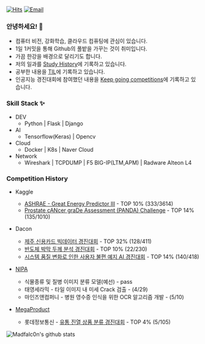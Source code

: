 [![Hits](https://hits.seeyoufarm.com/api/count/incr/badge.svg?url=https%3A%2F%2Fgithub.com%2Fmadfalc0n%2Fhit-counter&count_bg=%2379C83D&title_bg=%23494949&icon=&icon_color=%23E7E7E7&title=Today&edge_flat=false)](https://hits.seeyoufarm.com)
[![Email](https://img.shields.io/badge/Email-chadool116@naver.com-blue?style=flat-square&logo=gmail)](mailto:chadool116@naver.com)

### 안녕하세요! 👋

- 컴퓨터 비전, 강화학습, 클라우드 컴퓨팅에 관심이 있습니다.
- 1일 1커밋을 통해 Github의 풀밭을 가꾸는 것이 취미입니다.
- 가끔 한강을 배경으로 달리기도 합니다.
- 저의 일과를 [Study History](https://github.com/madfalc0n/study_history/tree/master/Madfalc0n)에 기록하고 있습니다.
- 공부한 내용을 [TIL](https://github.com/madfalc0n/TIL)에 기록하고 있습니다.
- 인공지능 경진대회에 참여했던 내용을 [Keep going competitions](https://github.com/madfalc0n/keep_going_competitions)에 기록하고 있습니다.



### Skill Stack ✨

- DEV
  - Python | Flask | Django
- AI
  - Tensorflow(Keras) | Opencv
- Cloud 
  - Docker | K8s | Naver Cloud
- Network
  - Wireshark | TCPDUMP | F5 BIG-IP(LTM,APM) | Radware Alteon L4

### Competition History

- Kaggle
  - [ASHRAE - Great Energy Predictor III](https://www.kaggle.com/c/ashrae-energy-prediction) - TOP 10% (333/3614)
  - [Prostate cANcer graDe Assessment (PANDA) Challenge](https://www.kaggle.com/c/prostate-cancer-grade-assessment) - TOP 14% (135/1010)
- Dacon
  - [제주 신용카드 빅데이터 경진대회](https://dacon.io/competitions/official/235615/overview) - TOP 32% (128/411)
  - [반도체 박막 두께 분석 경진대회](https://dacon.io/competitions/official/235554/overview/) - TOP 10% (22/230)
  - [시스템 품질 변화로 인한 사용자 불편 예지 AI 경진대회](https://dacon.io/competitions/official/235687/overview/description/) - TOP 14% (140/418)
- [NIPA](https://ai-korea.kr/info/contestPost.do)
  - 식물종류 및 질병 이미지 분류 모델(예선) - pass
  - 태영세라믹 - 타일 이미지 내 미세 Crack 검출 - (4/29)
  - 마인즈앤컴퍼니 - 병원 영수증 인식을 위한 OCR 알고리즘 개발 - (5/10)

- [MegaProduct](https://megaproduct.lotte.net/)
  - 롯데정보통신 - [유통 진열 상품 분류 경진대회](https://megaproduct.lotte.net/competitionSummary/6) - TOP 4% (5/105)



![Madfalc0n's github stats](https://github-readme-stats.vercel.app/api?username=madfalc0n&show_icons=true&theme=gradient&title_color=FFFFFF&icon_color=FFFFFF&text_color=FFFFFF&bg_color=DEG,4000FF,7401DF,DF01D7)

<!--
**madfalc0n/madfalc0n** is a ✨ _special_ ✨ repository because its `README.md` (this file) appears on your GitHub profile.

Here are some ideas to get you started:

- 🔭 I’m currently working on ...
- 🌱 I’m currently learning ...
- 👯 I’m looking to collaborate on ...
- 🤔 I’m looking for help with ...
- 💬 Ask me about ...
- 📫 How to reach me: ...
- 😄 Pronouns: ...
- ⚡ Fun fact: ...
-->
